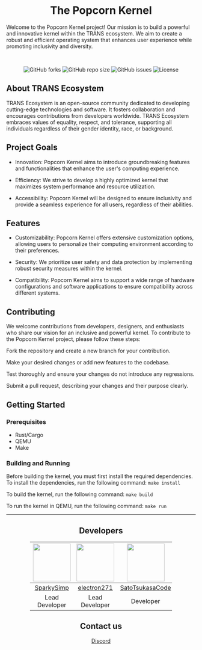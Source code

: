 <div align="center">

# The Popcorn Kernel

</div>

Welcome to the Popcorn Kernel project! Our mission is to build a powerful and innovative kernel within the TRANS ecosystem. We aim to create a robust and efficient operating system that enhances user experience while promoting inclusivity and diversity.

<div align="center">

<br/>

![GitHub forks](https://img.shields.io/github/forks/popcorn-kernel/popcorn)
![GitHub repo size](https://img.shields.io/github/repo-size/popcorn-kernel/popcorn)
![GitHub issues](https://img.shields.io/github/issues/popcorn-kernel/popcorn)
![License](https://img.shields.io/github/license/popcorn-kernel/popcorn)

</div>

## About TRANS Ecosystem
TRANS Ecosystem is an open-source community dedicated to developing cutting-edge technologies and software. It fosters collaboration and encourages contributions from developers worldwide. TRANS Ecosystem embraces values of equality, respect, and tolerance, supporting all individuals regardless of their gender identity, race, or background.

## Project Goals
- Innovation: Popcorn Kernel aims to introduce groundbreaking features and functionalities that enhance the user's computing experience.

- Efficiency: We strive to develop a highly optimized kernel that maximizes system performance and resource utilization.

- Accessibility: Popcorn Kernel will be designed to ensure inclusivity and provide a seamless experience for all users, regardless of their abilities.

## Features
- Customizability: Popcorn Kernel offers extensive customization options, allowing users to personalize their computing environment according to their preferences.

- Security: We prioritize user safety and data protection by implementing robust security measures within the kernel.

- Compatibility: Popcorn Kernel aims to support a wide range of hardware configurations and software applications to ensure compatibility across different systems.

## Contributing
We welcome contributions from developers, designers, and enthusiasts who share our vision for an inclusive and powerful kernel. To contribute to the Popcorn Kernel project, please follow these steps:

Fork the repository and create a new branch for your contribution.

Make your desired changes or add new features to the codebase.

Test thoroughly and ensure your changes do not introduce any regressions.

Submit a pull request, describing your changes and their purpose clearly.

## Getting Started
### Prerequisites
- Rust/Cargo
- QEMU
- Make

### Building and Running
Before building the kernel, you must first install the required dependencies. To install the dependencies, run the following command:
```make install```

To build the kernel, run the following command:
```make build```

To run the kernel in QEMU, run the following command:
```make run```

---

<div style="width: 75%; margin: 0 auto;">
    <div align="center">

## Developers



  | <img src="https://github.com/SparkySimp.png" width="100" height="100"> | <img src="https://github.com/electron271.png" width="100" height="100"> | <img src="https://github.com/SatoTsukasaCode.png" width="100" height="100"> | <img src="https://github.com/Techiesplash.png" width="100" height="100"> | <img src="https://github.com/Lily8000.png" width="100" height="100"> |
  |:---:|:---:|:---:|:---:|:---:|
  | [SparkySimp](https://github.com/SparkySimp) | [electron271](https://github.com/electron271) | [SatoTsukasaCode](https://github.com/SatoTsukasaCode) | [Techiesplash](https://github.com/Techiesplash) | [Lily8000](https://github.com/Lily8000) |
  | Lead Developer | Lead Developer | Developer | Developer | Documentation |
</div>
</div>

<div align="center">

## Contact us
 [Discord](https://discord.gg/d9974fz5sS)

</div>
